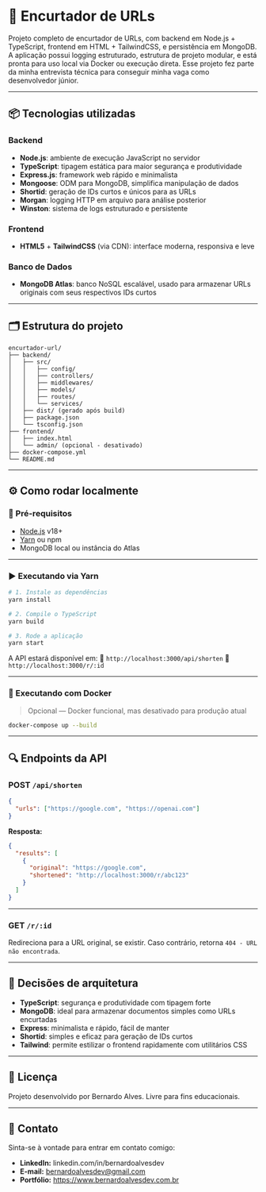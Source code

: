 # 🔗 Encurtador de URLs

Projeto completo de encurtador de URLs, com backend em Node.js + TypeScript, frontend em HTML + TailwindCSS, e persistência em MongoDB. A aplicação possui logging estruturado, estrutura de projeto modular, e está pronta para uso local via Docker ou execução direta. Esse projeto fez parte da minha entrevista técnica para conseguir minha vaga como desenvolvedor júnior.

---

## 📦 Tecnologias utilizadas

### Backend

- **Node.js**: ambiente de execução JavaScript no servidor
- **TypeScript**: tipagem estática para maior segurança e produtividade
- **Express.js**: framework web rápido e minimalista
- **Mongoose**: ODM para MongoDB, simplifica manipulação de dados
- **Shortid**: geração de IDs curtos e únicos para as URLs
- **Morgan**: logging HTTP em arquivo para análise posterior
- **Winston**: sistema de logs estruturado e persistente

### Frontend

- **HTML5** + **TailwindCSS** (via CDN): interface moderna, responsiva e leve

### Banco de Dados

- **MongoDB Atlas**: banco NoSQL escalável, usado para armazenar URLs originais com seus respectivos IDs curtos

---

## 🗂️ Estrutura do projeto

```
encurtador-url/
├── backend/
│   ├── src/
│   │   ├── config/
│   │   ├── controllers/
│   │   ├── middlewares/
│   │   ├── models/
│   │   ├── routes/
│   │   └── services/
│   ├── dist/ (gerado após build)
│   ├── package.json
│   └── tsconfig.json
├── frontend/
│   ├── index.html
│   └── admin/ (opcional - desativado)
├── docker-compose.yml
└── README.md
```

---

## ⚙️ Como rodar localmente

### 🧪 Pré-requisitos

- [Node.js](https://nodejs.org/) v18+
- [Yarn](https://yarnpkg.com/) ou npm
- MongoDB local ou instância do Atlas

---

### ▶️ Executando via Yarn

```bash
# 1. Instale as dependências
yarn install

# 2. Compile o TypeScript
yarn build

# 3. Rode a aplicação
yarn start
```

A API estará disponível em:
📍 `http://localhost:3000/api/shorten`
📍 `http://localhost:3000/r/:id`

---

### 🐳 Executando com Docker

> Opcional — Docker funcional, mas desativado para produção atual

```bash
docker-compose up --build
```

---

## 🔍 Endpoints da API

### POST `/api/shorten`

```json
{
  "urls": ["https://google.com", "https://openai.com"]
}
```

**Resposta:**

```json
{
  "results": [
    {
      "original": "https://google.com",
      "shortened": "http://localhost:3000/r/abc123"
    }
  ]
}
```

---

### GET `/r/:id`

Redireciona para a URL original, se existir.
Caso contrário, retorna `404 - URL não encontrada`.

---

## 🧠 Decisões de arquitetura

- **TypeScript**: segurança e produtividade com tipagem forte
- **MongoDB**: ideal para armazenar documentos simples como URLs encurtadas
- **Express**: minimalista e rápido, fácil de manter
- **Shortid**: simples e eficaz para geração de IDs curtos
- **Tailwind**: permite estilizar o frontend rapidamente com utilitários CSS

---

## 📄 Licença

Projeto desenvolvido por Bernardo Alves. Livre para fins educacionais.

---

## 👤 Contato

Sinta-se à vontade para entrar em contato comigo:

- **LinkedIn:** linkedin.com/in/bernardoalvesdev
- **E-mail:** bernardoalvesdev@gmail.com
- **Portfólio:** https://www.bernardoalvesdev.com.br
